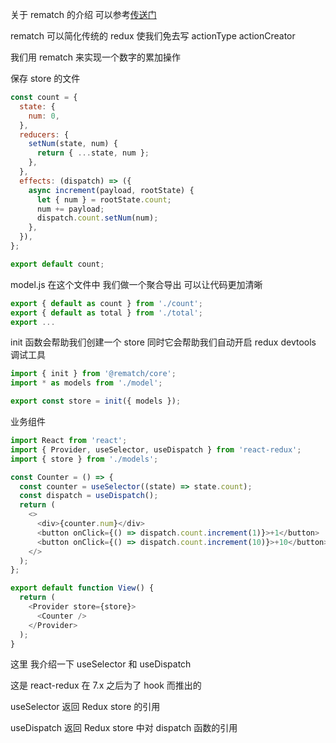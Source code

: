 关于 rematch 的介绍 可以参考[传送门](https://rematch.gitbook.io/handbook/mu-de)

rematch 可以简化传统的 redux 使我们免去写 actionType actionCreator

我们用 rematch 来实现一个数字的累加操作

保存 store 的文件

```javascript
const count = {
  state: {
    num: 0,
  },
  reducers: {
    setNum(state, num) {
      return { ...state, num };
    },
  },
  effects: (dispatch) => ({
    async increment(payload, rootState) {
      let { num } = rootState.count;
      num += payload;
      dispatch.count.setNum(num);
    },
  }),
};

export default count;
```

model.js 在这个文件中 我们做一个聚合导出 可以让代码更加清晰

```javascript
export { default as count } from './count';
export { default as total } from './total';
export ...
```

init 函数会帮助我们创建一个 store 同时它会帮助我们自动开启 redux devtools 调试工具

```javascript
import { init } from '@rematch/core';
import * as models from './model';

export const store = init({ models });
```

业务组件

```javascript
import React from 'react';
import { Provider, useSelector, useDispatch } from 'react-redux';
import { store } from './models';

const Counter = () => {
  const counter = useSelector((state) => state.count);
  const dispatch = useDispatch();
  return (
    <>
      <div>{counter.num}</div>
      <button onClick={() => dispatch.count.increment(1)}>+1</button>
      <button onClick={() => dispatch.count.increment(10)}>+10</button>
    </>
  );
};

export default function View() {
  return (
    <Provider store={store}>
      <Counter />
    </Provider>
  );
}
```

这里 我介绍一下 useSelector 和 useDispatch

这是 react-redux 在 7.x 之后为了 hook 而推出的

useSelector 返回 Redux store 的引用

useDispatch 返回 Redux store 中对 dispatch 函数的引用
